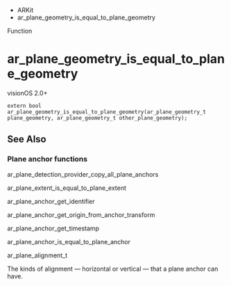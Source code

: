 

- ARKit
-  ar_plane_geometry_is_equal_to_plane_geometry 

Function

# ar_plane_geometry_is_equal_to_plane_geometry

visionOS 2.0+

``` source
extern bool ar_plane_geometry_is_equal_to_plane_geometry(ar_plane_geometry_t plane_geometry, ar_plane_geometry_t other_plane_geometry);
```

## See Also

### Plane anchor functions

ar_plane_detection_provider_copy_all_plane_anchors

ar_plane_extent_is_equal_to_plane_extent

ar_plane_anchor_get_identifier

ar_plane_anchor_get_origin_from_anchor_transform

ar_plane_anchor_get_timestamp

ar_plane_anchor_is_equal_to_plane_anchor

ar_plane_alignment_t

The kinds of alignment — horizontal or vertical — that a plane anchor can have.

